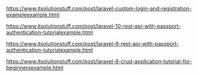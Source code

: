 https://www.itsolutionstuff.com/post/laravel-custom-login-and-registration-exampleexample.html

https://www.itsolutionstuff.com/post/laravel-10-rest-api-with-passport-authentication-tutorialexample.html

https://www.itsolutionstuff.com/post/laravel-8-rest-api-with-passport-authentication-tutorialexample.html

https://www.itsolutionstuff.com/post/laravel-8-crud-application-tutorial-for-beginnersexample.html
